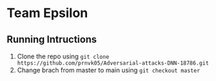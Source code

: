 # Team Epsilon

## Running Intructions
1) Clone the repo using `git clone https://github.com/prnvk05/Adversarial-attacks-DNN-18786.git`
2) Change brach from master to main using `git checkout master`
